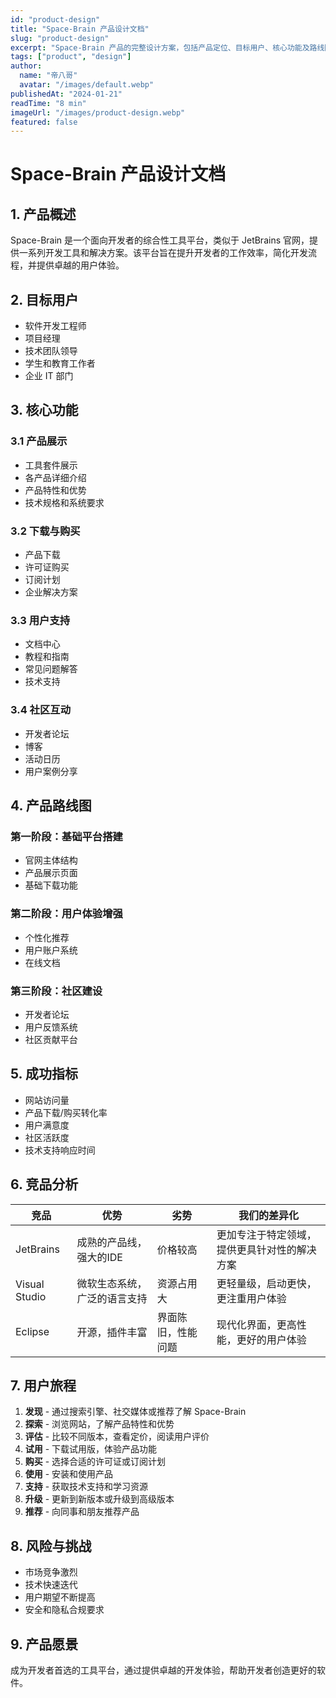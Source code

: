 ```yaml
---
id: "product-design"
title: "Space-Brain 产品设计文档"
slug: "product-design"
excerpt: "Space-Brain 产品的完整设计方案，包括产品定位、目标用户、核心功能及路线图规划。"
tags: ["product", "design"]
author:
  name: "帝八哥"
  avatar: "/images/default.webp"
publishedAt: "2024-01-21"
readTime: "8 min"
imageUrl: "/images/product-design.webp"
featured: false
---
```


# Space-Brain 产品设计文档

## 1. 产品概述

Space-Brain 是一个面向开发者的综合性工具平台，类似于 JetBrains 官网，提供一系列开发工具和解决方案。该平台旨在提升开发者的工作效率，简化开发流程，并提供卓越的用户体验。

## 2. 目标用户

- 软件开发工程师
- 项目经理
- 技术团队领导
- 学生和教育工作者
- 企业 IT 部门

## 3. 核心功能

### 3.1 产品展示

- 工具套件展示
- 各产品详细介绍
- 产品特性和优势
- 技术规格和系统要求

### 3.2 下载与购买

- 产品下载
- 许可证购买
- 订阅计划
- 企业解决方案

### 3.3 用户支持

- 文档中心
- 教程和指南
- 常见问题解答
- 技术支持

### 3.4 社区互动

- 开发者论坛
- 博客
- 活动日历
- 用户案例分享

## 4. 产品路线图

### 第一阶段：基础平台搭建
- 官网主体结构
- 产品展示页面
- 基础下载功能

### 第二阶段：用户体验增强
- 个性化推荐
- 用户账户系统
- 在线文档

### 第三阶段：社区建设
- 开发者论坛
- 用户反馈系统
- 社区贡献平台

## 5. 成功指标

- 网站访问量
- 产品下载/购买转化率
- 用户满意度
- 社区活跃度
- 技术支持响应时间

## 6. 竞品分析

| 竞品 | 优势 | 劣势 | 我们的差异化 |
|------|------|------|------------|
| JetBrains | 成熟的产品线，强大的IDE | 价格较高 | 更加专注于特定领域，提供更具针对性的解决方案 |
| Visual Studio | 微软生态系统，广泛的语言支持 | 资源占用大 | 更轻量级，启动更快，更注重用户体验 |
| Eclipse | 开源，插件丰富 | 界面陈旧，性能问题 | 现代化界面，更高性能，更好的用户体验 |

## 7. 用户旅程

1. **发现** - 通过搜索引擎、社交媒体或推荐了解 Space-Brain
2. **探索** - 浏览网站，了解产品特性和优势
3. **评估** - 比较不同版本，查看定价，阅读用户评价
4. **试用** - 下载试用版，体验产品功能
5. **购买** - 选择合适的许可证或订阅计划
6. **使用** - 安装和使用产品
7. **支持** - 获取技术支持和学习资源
8. **升级** - 更新到新版本或升级到高级版本
9. **推荐** - 向同事和朋友推荐产品

## 8. 风险与挑战

- 市场竞争激烈
- 技术快速迭代
- 用户期望不断提高
- 安全和隐私合规要求

## 9. 产品愿景

成为开发者首选的工具平台，通过提供卓越的开发体验，帮助开发者创造更好的软件。